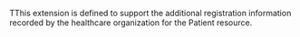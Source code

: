 TThis extension is defined to support the additional registration information recorded by the healthcare organization for the Patient resource.